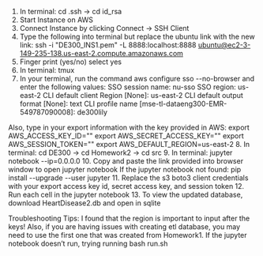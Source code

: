 1. In terminal: cd .ssh → cd id_rsa
2. Start Instance on AWS
3. Connect Instance by clicking Connect → SSH Client
4. Type the following into terminal but replace the ubuntu link with the new link: ssh -i "DE300_INS1.pem" -L 8888:localhost:8888 ubuntu@ec2-3-149-235-138.us-east-2.compute.amazonaws.com
5. Finger print (yes/no) select yes
6. In terminal: tmux
7. In your terminal, run the command aws configure sso --no-browser and enter the following values:
SSO session name: nu-sso 
SSO region: us-east-2 
CLI default client Region [None]: us-east-2 
CLI default output format [None]: text 
CLI profile name [mse-tl-dataeng300-EMR-549787090008]: de300lily

Also, type in your export information with the key provided in AWS:
export AWS_ACCESS_KEY_ID="" 
export AWS_SECRET_ACCESS_KEY="" 
export AWS_SESSION_TOKEN="" 
export AWS_DEFAULT_REGION=us-east-2
8. In terminal: cd DE300 → cd Homework2 → cd src
9. In terminal: jupyter notebook --ip=0.0.0.0
10. Copy and paste the link provided into browser window to open jupyter notebook If the jupyter notebook not found: pip install --upgrade --user jupyter 
11. Replace the s3 boto3 client credentials with your export access key id, secret access key, and session token
12. Run each cell in the jupyter notebook
13. To view the updated database, download HeartDisease2.db and open in sqlite

Troubleshooting Tips: I found that the region is important to input after the keys! Also, if you are having issues with creating etl database, you may need to use the first one that was created from Homework1. If the jupyter notebook doesn’t run, trying running bash run.sh




